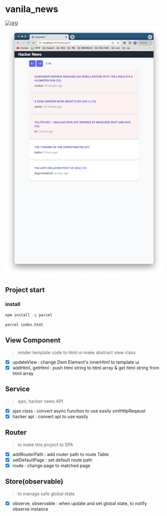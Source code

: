 # vanila_news

![데모](/images/demo.gif)
![스크린샷](/images/1.png)

## Project start

### install

```zsh
npm install -g parcel
```

```zsh
parcel index.html
```

## View Component

> render template code to html ui
> make abstract view class

- [x] updateView : change Dom Element's innerHtml to template ui
- [x] addHtml, getHtml : push html string to html array & get html string from html array

## Service

> ajax, hacker news API

- [x] ajax class : convert async function to use easily xmlHttpReqeust
- [x] hacker api : convert api to use easily

## Router

> to make this project to SPA

- [x] addRouterPath : add router path to route Table
- [x] setDefaultPage : set default route path
- [x] route : change page to matched page

## Store(observable)

> to manage safe global state

- [x] observe, observable : when update and set global state, to notify observe instance
